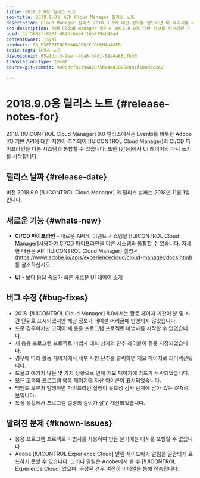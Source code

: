 ```yaml
---
title: 2018.9.0용 릴리스 노트
seo-title: 2018.9.0용 AEM Cloud Manager 릴리스 노트
description: Cloud Manager 릴리스 2018.9.0에 대한 정보를 얻으려면 이 페이지를 따르십시오.
seo-description: AEM Cloud Manager 릴리스 2018.9.0에 대한 정보를 얻으려면 이 페이지를 따르십시오.
uuid: 3af5808f-828f-4846-bee4-1e62194b48ad
contentOwner: jsyal
products: SG_EXPERIENCEMANAGER/CLOUDMANAGER
topic-tags: 릴리스 노트
discoiquuid: 85a1dcf3-2eef-4ba8-b4d1-09e4a88c7bd0
translation-type: tm+mt
source-git-commit: 949d3cf0239a02875ba4ad1888e081f104dec2e2

---
```



# 2018.9.0용 릴리스 노트 {#release-notes-for}

&#x200B;2018. [!UICONTROL Cloud Manager] 9.0 릴리스에서는 Events를 비롯한 Adobe I/O 기반 API에 대한 지원이 추가되어 [!UICONTROL Cloud Manager]의 CI/CD 파이프라인을 다른 시스템과 통합할 수 있습니다. 또한 [반응]에서 UI 레이어의 다시 쓰기를 시작합니다.

## 릴리스 날짜 {#release-date}

버전 2018.9.0 [!UICONTROL Cloud Manager] 의 릴리스 날짜는 2018년 11월 1일입니다.

## 새로운 기능 {#whats-new}

* **CI/CD 파이프라인** - 새로운 API 및 이벤트 시스템을 [!UICONTROL Cloud Manager]사용하여 CI/CD 파이프라인을 다른 시스템과 통합할 수 있습니다. 자세한 내용은 API [!UICONTROL Cloud Manager] 설명서(https://www.adobe.io/apis/experiencecloud/cloud-manager/docs.html)를 참조하십시오.

* **UI** - 보다 응답 속도가 빠른 새로운 UI 레이어 소개

## 버그 수정 {#bug-fixes}

* &#x200B;2018. [!UICONTROL Cloud Manager] 8.0에서는 활동 페이지 기간이 분 및 시간 단위로 표시되었지만 해당 정보가 테이블 머리글에 반영되지 않았습니다.
* 드문 경우이지만 고객이 새 응용 프로그램 프로젝트 마법사를 시작할 수 없었습니다.
* 새 응용 프로그램 프로젝트 마법사 대화 상자의 단추 레이블이 잘못 지정되었습니다.
* 경우에 따라 활동 페이지에서 세부 사항 단추를 클릭하면 개요 페이지로 리디렉션됩니다.
* 드물고 예기치 않은 몇 가지 상황으로 인해 개요 페이지에 카드가 누락되었습니다.
* 모든 고객의 프로그램 목록 페이지에 자산 아이콘이 표시되었습니다.
* 백엔드 오류가 발생하면 파이프라인 실행이 유효성 검사 단계에 남아 *있는 것처럼* 보입니다.
* 특정 상황에서 프로그램 설명의 길이가 잘못 계산되었습니다.

## 알려진 문제 {#known-issues}

* 응용 프로그램 프로젝트 마법사를 사용하여 만든 분기에는 대시를 포함할 수 없습니다.
* Adobe [!UICONTROL Experience Cloud] 알림 사이드바가 알림을 일관되게 로드하지 못할 수 있습니다. 그러나 알림은 Adobe에서 볼 수 [!UICONTROL Experience Cloud] 있으며, 구성된 경우 여전히 이메일을 통해 전송됩니다.

